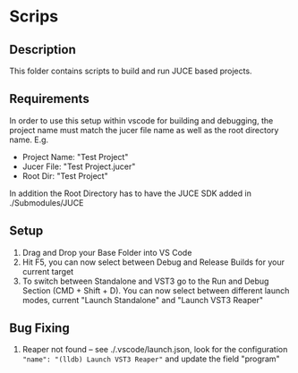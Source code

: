 # Scrips

## Description
This folder contains scripts to build and run JUCE based projects.

## Requirements
In order to use this setup within vscode for building and debugging, the project name must match the jucer file name as well as the root directory name. E.g.
- Project Name: "Test Project"
- Jucer File:   "Test Project.jucer"
- Root Dir:     "Test Project"

In addition the Root Directory has to have the JUCE SDK added in ./Submodules/JUCE

## Setup
1. Drag and Drop your Base Folder into VS Code
2. Hit F5, you can now select between Debug and Release Builds for your current target
3. To switch between Standalone and VST3 go to the Run and Debug Section (CMD + Shift + D). You can now select between different launch modes, current "Launch Standalone" and "Launch VST3 Reaper"

## Bug Fixing
1. Reaper not found – see ./.vscode/launch.json, look for the configuration ```"name": "(lldb) Launch VST3 Reaper"``` and update the field "program"